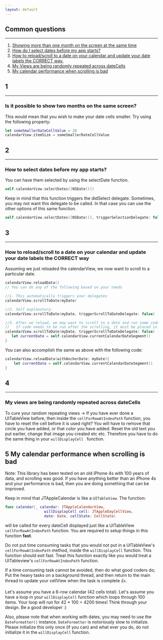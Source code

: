 ```yaml
---
layout: default
---
```



## Common questions
___

1. [Showing more than one month on the screen at the same time](#1)
2. [How do I select dates before my app starts?](#2)
3. [How to reload/scroll to a date on your calendar and update your date labels the CORRECT way.](#3)
4. [My Views are being randomly repeated across dateCells](#4)	
5. [My calendar performance when scrolling is bad](#5)	

## 1 
___

### Is it possible to show two months on the same screen?

This would mean that you wish to make your date cells smaller. Try using the following property:

```swift
let someSmallerDateCellValue = 20
calendarView.itemSize = someSmallerDateCellValue
```

## 2
___

### How to select dates before my app starts?

You can have them selected by using the selectDate function.

```swift
self.calendarView.selectDates([NSDate()])
```

Keep in mind that this function triggers the didSelect delegate. Sometimes, you may not want this delegate to be called. In that case you can use the other options of this same function.

```swift
self.calendarView.selectDates([NSDate()], triggerSelectionDelegate: false)
```

## 3
___

### How to reload/scroll to a date on your calendar and update your date labels the CORRECT way

Assuming we just reloaded the calendarView, we now want to scroll to a particular date.

```swift
calendarView.reloadData()
// You can do any of the following based on your needs

//1. This automatically triggers your delegates
calendarView.scrollToDate(myDate) 

//2. Self explanatory. 
calendarView.scrollToDate(myDate, triggerScrollToDateDelegate: false)

//3. After we reload, we may want to scroll to a date and run some code when scrolling completes.
//   If code needs to be run after the scrolling, it must be placed in the trailing closure
calendarView.scrollToDate(myDate, triggerScrollToDateDelegate: false) {
   let currentDate = self.calendarView.currentCalendarDateSegment()
}
```

You can also accomplish the same as above with the following code:

```swift
calendarView.reloadData(withAnchorDate: myDate){
    let currentDate = self.calendarView.currentCalendarDateSegment()
}
```

## 4
___

### My views are being randomly repeated across dateCells

To cure your random repeating views -> If you have ever done a UITableView before, then inside the `cellForRowAtIndexPath` function, you have to reset the cell before it is used right? You will have to remove that circle you have added, or that color you have added. Reset the old text you put earlier, change that image you created etc etc. Therefore you have to do the same thing in your `willDisplayCell ` function. 

## 5 My calendar performance when scrolling is bad

Note: This library has been tested on an old iPhone 4s with 100 years of data, and scrolling was good. If you have anything better than an iPhone 4s and your performance is bad, then you are doing something that can be improved.

Keep in mind that JTAppleCalendar is like a `UITableView`. The function:

```swift
func calendar(_ calendar: JTAppleCalendarView,
                  willDisplayCell cell: JTAppleDayCellView,
                  date: Date, cellState: CellState)
```

will be called for every dateCell displayed just like a UITableView `cellForRowAtIndexPath` function. You are required to setup things in this function **fast**. 

Do not put time consuming tasks that you would not put in a UITableView's `cellForRowAtIndexPath` method, inside the `willDisplayCell` function. This function should exit fast. Treat this function exactly like you would treat a UITableview's `cellForRowAtIndexPath` function.

If a time consuming task cannot be avoided, then do what good coders do; Put the heavy tasks on a background thread, and then return to the main thread to update your cellView when the task is complete 👍.

Let's assume you have a 6-row calendar (42 cells total). Let's assume you have a loop in your `willDisplayCell` function which loops through 100 items. Your loop will run for 42 * 100 = 4200 times! Think through your design. Be a good developer :)

Also, please note that when working with dates, you may need to use the `DateFormatter()` instance. `DateFormatter` is notoriously slow to initialize. Please initialize this only once (if you can) and what ever you do, do not initialize it in the `willDisplayCell` function.
